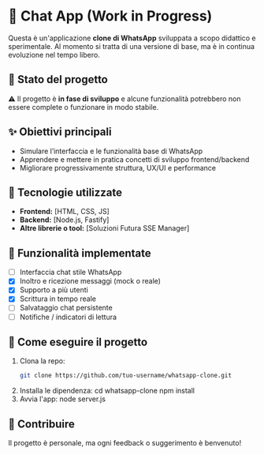 # 📱 Chat App (Work in Progress)

Questa è un'applicazione **clone di WhatsApp** sviluppata a scopo didattico e sperimentale. Al momento si tratta di una versione di base, ma è in continua evoluzione nel tempo libero.

## 🚧 Stato del progetto

⚠️ Il progetto è **in fase di sviluppo** e alcune funzionalità potrebbero non essere complete o funzionare in modo stabile.

## ✨ Obiettivi principali

- Simulare l’interfaccia e le funzionalità base di WhatsApp
- Apprendere e mettere in pratica concetti di sviluppo frontend/backend
- Migliorare progressivamente struttura, UX/UI e performance

## 🔧 Tecnologie utilizzate

- **Frontend:** [HTML, CSS, JS]
- **Backend:** [Node.js, Fastify]
- **Altre librerie o tool:** [Soluzioni Futura SSE Manager]

## 🚀 Funzionalità implementate

- [ ] Interfaccia chat stile WhatsApp  
- [x] Inoltro e ricezione messaggi (mock o reale)  
- [x] Supporto a più utenti  
- [x] Scrittura in tempo reale  
- [ ] Salvataggio chat persistente  
- [ ] Notifiche / indicatori di lettura

## 📂 Come eseguire il progetto

1. Clona la repo:
   ```bash
   git clone https://github.com/tuo-username/whatsapp-clone.git
2. Installa le dipendenza:
   cd whatsapp-clone
   npm install
3. Avvia l'app:
   node server.js
   
## 🤝 Contribuire

Il progetto è personale, ma ogni feedback o suggerimento è benvenuto!
